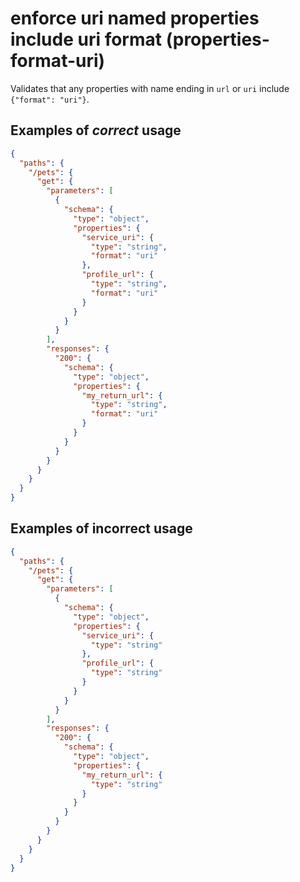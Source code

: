 # enforce uri named properties include uri format (properties-format-uri)

Validates that any properties with name ending in `url` or `uri` include `{"format": "uri"}`.

## Examples of *correct* usage

```json
{
  "paths": {
    "/pets": {
      "get": {
        "parameters": [
          {
            "schema": {
              "type": "object",
              "properties": {
                "service_uri": {
                  "type": "string",
                  "format": "uri"
                },
                "profile_url": {
                  "type": "string",
                  "format": "uri"
                }
              }
            }
          }
        ],
        "responses": {
          "200": {
            "schema": {
              "type": "object",
              "properties": {
                "my_return_url": {
                  "type": "string",
                  "format": "uri"
                }
              }
            }
          }
        }
      }
    }
  }
}
```

## Examples of **incorrect** usage

```json
{
  "paths": {
    "/pets": {
      "get": {
        "parameters": [
          {
            "schema": {
              "type": "object",
              "properties": {
                "service_uri": {
                  "type": "string"
                },
                "profile_url": {
                  "type": "string"
                }
              }
            }
          }
        ],
        "responses": {
          "200": {
            "schema": {
              "type": "object",
              "properties": {
                "my_return_url": {
                  "type": "string"
                }
              }
            }
          }
        }
      }
    }
  }
}
```
